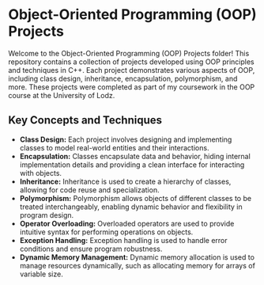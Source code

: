 # Object-Oriented Programming (OOP) Projects

Welcome to the Object-Oriented Programming (OOP) Projects folder! This repository contains a collection of projects developed using OOP principles and techniques in C++. Each project demonstrates various aspects of OOP, including class design, inheritance, encapsulation, polymorphism, and more. These projects were completed as part of my coursework in the OOP course at the University of Lodz.

## Key Concepts and Techniques

- **Class Design:** Each project involves designing and implementing classes to model real-world entities and their interactions.
- **Encapsulation:** Classes encapsulate data and behavior, hiding internal implementation details and providing a clean interface for interacting with objects.
- **Inheritance:** Inheritance is used to create a hierarchy of classes, allowing for code reuse and specialization.
- **Polymorphism:** Polymorphism allows objects of different classes to be treated interchangeably, enabling dynamic behavior and flexibility in program design.
- **Operator Overloading:** Overloaded operators are used to provide intuitive syntax for performing operations on objects.
- **Exception Handling:** Exception handling is used to handle error conditions and ensure program robustness.
- **Dynamic Memory Management:** Dynamic memory allocation is used to manage resources dynamically, such as allocating memory for arrays of variable size.
